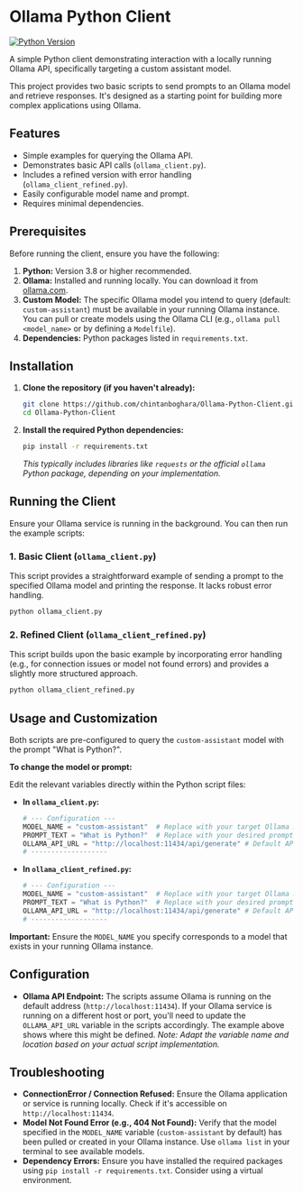 # Ollama Python Client

[![Python Version](https://img.shields.io/badge/python-3.8%2B-blue.svg)](https://www.python.org/downloads/) <!-- Optional: Add relevant badges -->

A simple Python client demonstrating interaction with a locally running Ollama API, specifically targeting a custom assistant model.

This project provides two basic scripts to send prompts to an Ollama model and retrieve responses. It's designed as a starting point for building more complex applications using Ollama.

## Features

*   Simple examples for querying the Ollama API.
*   Demonstrates basic API calls (`ollama_client.py`).
*   Includes a refined version with error handling (`ollama_client_refined.py`).
*   Easily configurable model name and prompt.
*   Requires minimal dependencies.

## Prerequisites

Before running the client, ensure you have the following:

1.  **Python:** Version 3.8 or higher recommended.
2.  **Ollama:** Installed and running locally. You can download it from [ollama.com](https://ollama.com/).
3.  **Custom Model:** The specific Ollama model you intend to query (default: `custom-assistant`) must be available in your running Ollama instance. You can pull or create models using the Ollama CLI (e.g., `ollama pull <model_name>` or by defining a `Modelfile`).
4.  **Dependencies:** Python packages listed in `requirements.txt`.

## Installation

1.  **Clone the repository (if you haven't already):**
    ```bash
    git clone https://github.com/chintanboghara/Ollama-Python-Client.git
    cd Ollama-Python-Client
    ```

2.  **Install the required Python dependencies:**
    ```bash
    pip install -r requirements.txt
    ```
    *This typically includes libraries like `requests` or the official `ollama` Python package, depending on your implementation.*

## Running the Client

Ensure your Ollama service is running in the background. You can then run the example scripts:

### 1. Basic Client (`ollama_client.py`)

This script provides a straightforward example of sending a prompt to the specified Ollama model and printing the response. It lacks robust error handling.

```bash
python ollama_client.py
```

### 2. Refined Client (`ollama_client_refined.py`)

This script builds upon the basic example by incorporating error handling (e.g., for connection issues or model not found errors) and provides a slightly more structured approach.

```bash
python ollama_client_refined.py
```

## Usage and Customization

Both scripts are pre-configured to query the `custom-assistant` model with the prompt "What is Python?".

**To change the model or prompt:**

Edit the relevant variables directly within the Python script files:

*   **In `ollama_client.py`:**
    ```python
    # --- Configuration ---
    MODEL_NAME = "custom-assistant"  # Replace with your target Ollama model
    PROMPT_TEXT = "What is Python?"  # Replace with your desired prompt
    OLLAMA_API_URL = "http://localhost:11434/api/generate" # Default API endpoint
    # -------------------
    ```

*   **In `ollama_client_refined.py`:**
    ```python
    # --- Configuration ---
    MODEL_NAME = "custom-assistant"  # Replace with your target Ollama model
    PROMPT_TEXT = "What is Python?"  # Replace with your desired prompt
    OLLAMA_API_URL = "http://localhost:11434/api/generate" # Default API endpoint
    # -------------------
    ```

**Important:** Ensure the `MODEL_NAME` you specify corresponds to a model that exists in your running Ollama instance.

## Configuration

*   **Ollama API Endpoint:** The scripts assume Ollama is running on the default address (`http://localhost:11434`). If your Ollama service is running on a different host or port, you'll need to update the `OLLAMA_API_URL` variable in the scripts accordingly. The example above shows where this might be defined. *Note: Adapt the variable name and location based on your actual script implementation.*

## Troubleshooting

*   **ConnectionError / Connection Refused:** Ensure the Ollama application or service is running locally. Check if it's accessible on `http://localhost:11434`.
*   **Model Not Found Error (e.g., 404 Not Found):** Verify that the model specified in the `MODEL_NAME` variable (`custom-assistant` by default) has been pulled or created in your Ollama instance. Use `ollama list` in your terminal to see available models.
*   **Dependency Errors:** Ensure you have installed the required packages using `pip install -r requirements.txt`. Consider using a virtual environment.
